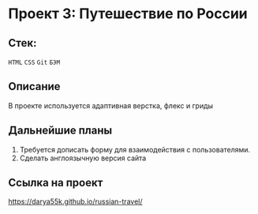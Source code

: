 # Проект 3: Путешествие по России

## Стек:
`HTML` `CSS` `Git` `БЭМ`

## Описание 
В проекте используется адаптивная верстка, флекс и гриды
 
## Дальнейшие планы 
1) Требуется дописать форму для взаимодействия с пользователями.
2) Сделать англоязычную версия сайта

## Ссылка на проект
https://darya55k.github.io/russian-travel/
